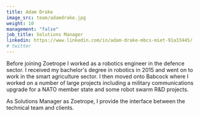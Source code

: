 ```yaml
---
title: Adam Drake
image_src: team/adamdrake.jpg
weight: 10
management: "false"
job_title: Solutions Manager
linkedin: https://www.linkedin.com/in/adam-drake-mbcs-miet-91a33445/
# twitter
---
```


Before joining Zoetrope I worked as a robotics engineer in the defence sector. I received my bachelor's degree in robotics in 2015 and went on to work in the smart agriculture sector. I then moved onto Babcock where I worked on a number of large projects including a military communications upgrade for a NATO member state and some robot swarm R&D projects. 

As Solutions Manager as Zoetrope, I provide the interface between the technical team and clients. 

